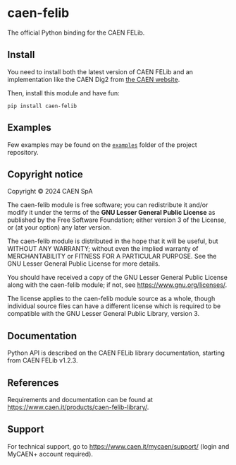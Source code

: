 # caen-felib
The official Python binding for the CAEN FELib.

## Install
You need to install both the latest version of CAEN FELib and an implementation like the CAEN Dig2 from [the CAEN website](https://www.caen.it/products/caen-felib-library/).

Then, install this module and have fun:

    pip install caen-felib

## Examples
Few examples may be found on the [`examples`](https://github.com/caenspa/py-caen-felib/tree/master/examples) folder of the project repository.

## Copyright notice
Copyright &copy; 2024 CAEN SpA

The caen-felib module is free software; you can redistribute it and/or
modify it under the terms of the **GNU Lesser General Public
License** as published by the Free Software Foundation; either
version 3 of the License, or (at your option) any later version.

The caen-felib module is distributed in the hope that it will be useful,
but WITHOUT ANY WARRANTY; without even the implied warranty of
MERCHANTABILITY or FITNESS FOR A PARTICULAR PURPOSE. See the GNU
Lesser General Public License for more details.

You should have received a copy of the GNU Lesser General Public License along
with the caen-felib module; if not, see https://www.gnu.org/licenses/.

The license applies to the caen-felib module source as a whole, though
individual source files can have a different license which is required to be
compatible with the GNU Lesser General Public Library, version 3.

## Documentation
Python API is described on the CAEN FELib library documentation, starting from CAEN FELib v1.2.3.

## References
Requirements and documentation can be found at https://www.caen.it/products/caen-felib-library/.

## Support
For technical support, go to https://www.caen.it/mycaen/support/ (login and
MyCAEN+ account required).
